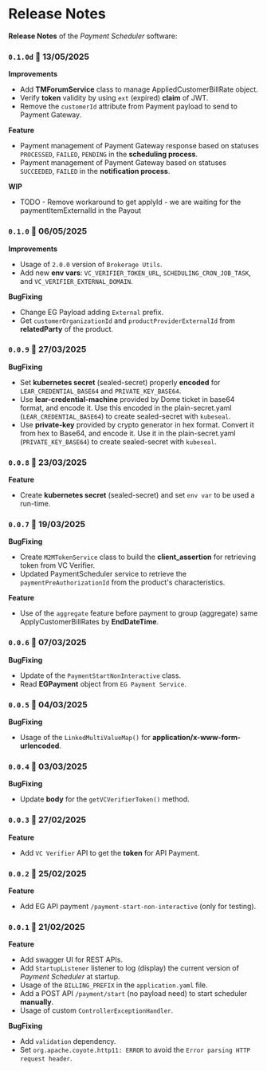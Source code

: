 # Release Notes

**Release Notes** of the *Payment Scheduler* software:

### <code>0.1.0d</code> :calendar: 13/05/2025
**Improvements**
* Add **TMForumService** class to manage AppliedCustomerBillRate object.
* Verify **token** validity by using `ext` (expired) **claim** of JWT.
* Remove the `customerId` attribute from Payment payload to send to Payment Gateway.

**Feature**
* Payment management of Payment Gateway response based on statuses `PROCESSED`, `FAILED`, `PENDING` in the **scheduling process**. 
* Payment management of Payment Gateway based on statuses `SUCCEEDED`, `FAILED` in the **notification process**. 

**WIP**
* TODO - Remove workaround to get applyId - we are waiting for the paymentItemExternalId in the Payout 


### <code>0.1.0</code> :calendar: 06/05/2025
**Improvements**
* Usage of `2.0.0` version of `Brokerage Utils`.
* Add new **env vars**: `VC_VERIFIER_TOKEN_URL`, `SCHEDULING_CRON_JOB_TASK`, and `VC_VERIFIER_EXTERNAL_DOMAIN`.

**BugFixing**
* Change EG Payload adding `External` prefix.
* Get `customerOrganizationId` and `productProviderExternalId` from **relatedParty** of the product. 


### <code>0.0.9</code> :calendar: 27/03/2025
**BugFixing**
* Set **kubernetes secret** (sealed-secret) properly **encoded** for `LEAR_CREDENTIAL_BASE64` and `PRIVATE_KEY_BASE64`.
* Use **lear-credential-machine** provided by Dome ticket in base64 format, and encode it. Use this encoded in the plain-secret.yaml (`LEAR_CREDENTIAL_BASE64`) to create sealed-secret with `kubeseal`. 
* Use **private-key** provided by crypto generator in hex format. Convert it from hex to Base64, and encode it. Use it in the plain-secret.yaml (`PRIVATE_KEY_BASE64`) to create sealed-secret with `kubeseal`. 


### <code>0.0.8</code> :calendar: 23/03/2025
**Feature**
* Create **kubernetes secret** (sealed-secret) and set `env var` to be used a run-time.


### <code>0.0.7</code> :calendar: 19/03/2025
**BugFixing**
* Create `M2MTokenService` class to build the **client_assertion** for retrieving token from VC Verifier.
* Updated PaymentScheduler service to retrieve the `paymentPreAuthorizationId` from the product's characteristics.

**Feature**
* Use of the `aggregate` feature before payment to group (aggregate) same ApplyCustomerBillRates by **EndDateTime**.


### <code>0.0.6</code> :calendar: 07/03/2025
**BugFixing**
* Update of the `PaymentStartNonInteractive` class.
* Read **EGPayment** object from `EG Payment Service`.


### <code>0.0.5</code> :calendar: 04/03/2025
**BugFixing**
* Usage of the `LinkedMultiValueMap()` for **application/x-www-form-urlencoded**.


### <code>0.0.4</code> :calendar: 03/03/2025
**BugFixing**
* Update **body** for the `getVCVerifierToken()` method.


### <code>0.0.3</code> :calendar: 27/02/2025
**Feature**
* Add `VC Verifier` API to get the **token** for API Payment.


### <code>0.0.2</code> :calendar: 25/02/2025
**Feature**
* Add EG API payment `/payment-start-non-interactive` (only for testing).


### <code>0.0.1</code> :calendar: 21/02/2025
**Feature**
* Add swagger UI for REST APIs.
* Add `StartupListener` listener to log (display) the current version of *Payment Scheduler* at startup.
* Usage of the `BILLING_PREFIX` in the `application.yaml` file.
* Add a POST API `/payment/start` (no payload need) to start scheduler **manually**.
* Usage of custom `ControllerExceptionHandler`.

**BugFixing**
* Add `validation` dependency.
* Set `org.apache.coyote.http11: ERROR` to avoid the `Error parsing HTTP request header`.
